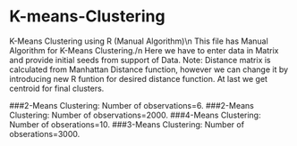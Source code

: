# K-means-Clustering
K-Means Clustering using R (Manual Algorithm)\n
This file has Manual Algorithm for K-Means Clustering./n
Here we have to enter data in Matrix and provide initial seeds from support of Data.
Note: Distance matrix is calculated from Manhattan Distance function, however we can change it by introducing new R funtion for desired distance function.
At last we get centroid for final clusters.


###2-Means Clustering: Number of observations=6.
###2-Means Clustering: Number of observations=2000.
###4-Means Clustering: Number of obserations=10.
###3-Means Clustering: Number of obserations=3000.
